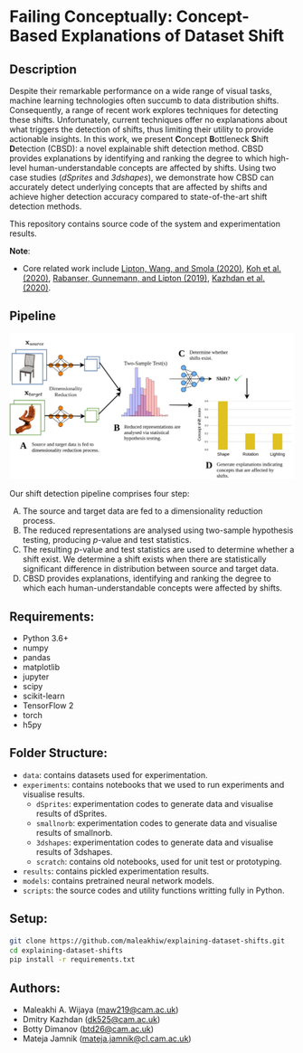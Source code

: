 # Failing Conceptually: Concept-Based Explanations of Dataset Shift

## Description
Despite their remarkable performance on a wide range of visual tasks, machine learning technologies often succumb to data distribution shifts. Consequently, a range of recent work explores techniques for detecting these shifts. Unfortunately, current techniques offer no explanations about what triggers the detection of shifts, thus limiting their utility to provide actionable insights. In this work, we present **C**oncept **B**ottleneck **S**hift **D**etection (CBSD): a novel explainable shift detection method. CBSD provides explanations by identifying and ranking the degree to which high-level human-understandable concepts are affected by shifts. Using two case studies (*dSprites* and *3dshapes*), we demonstrate how CBSD can accurately detect underlying concepts that are affected by shifts and achieve higher detection accuracy compared to state-of-the-art shift detection methods.

This repository contains source code of the system and experimentation results.

**Note**:
- Core related work include [Lipton, Wang, and Smola (2020)](https://arxiv.org/pdf/1802.03916.pdf), [Koh et al. (2020)](https://arxiv.org/pdf/2007.04612.pdf), [Rabanser, Gunnemann, and Lipton (2019)](https://arxiv.org/pdf/1810.11953.pdf), [Kazhdan et al. (2020)](https://arxiv.org/pdf/2010.13233.pdf).

## Pipeline

<img src="pipeline.jpg" alt="pipeline" width="600"/>

Our shift detection pipeline comprises four step:
<ol type="A">
  <li>The source and target data are fed to a dimensionality reduction process.</li>
  <li>The reduced representations are analysed using two-sample hypothesis testing, producing <i>p</i>-value and test statistics.</li>
  <li>The resulting <i>p</i>-value and test statistics are used to determine whether a shift exist. We determine a shift exists when there are statistically significant difference in distribution between source and target data. </li>
  <li>CBSD provides explanations, identifying and ranking the degree to which each human-understandable concepts were affected by shifts.</li>
</ol>

## Requirements:
- Python 3.6+
- numpy
- pandas
- matplotlib
- jupyter
- scipy
- scikit-learn
- TensorFlow 2
- torch
- h5py

## Folder Structure:
- ```data```: contains datasets used for experimentation.
- ```experiments```: contains notebooks that we used to run experiments and visualise results.  
   - ```dSprites```: experimentation codes to generate data and visualise results of dSprites.
   - ```smallnorb```: experimentation codes to generate data and visualise results of smallnorb.
   - ```3dshapes```: experimentation codes to generate data and visualise results of 3dshapes.
   - ```scratch```: contains old notebooks, used for unit test or prototyping.
- ```results```: contains pickled experimentation results.
- ```models```: contains pretrained neural network models.
- ```scripts```: the source codes and utility functions writting fully in Python.

## Setup:
```bash
git clone https://github.com/maleakhiw/explaining-dataset-shifts.git
cd explaining-dataset-shifts
pip install -r requirements.txt
```

## Authors:
- Maleakhi A. Wijaya (maw219@cam.ac.uk)
- Dmitry Kazhdan (dk525@cam.ac.uk)
- Botty Dimanov (btd26@cam.ac.uk) 
- Mateja Jamnik (mateja.jamnik@cl.cam.ac.uk)
